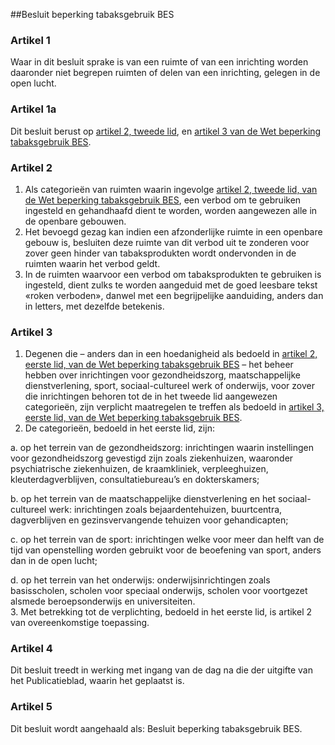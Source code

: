 <meta http-equiv='Content-Type' content='text/html; charset=utf-8' />

##Besluit beperking tabaksgebruik BES

### Artikel  1  

Waar in dit besluit sprake is van een ruimte of van een inrichting worden daaronder niet begrepen ruimten of delen van een inrichting, gelegen in de open lucht.  

### Artikel  1a  

Dit besluit berust op [artikel 2, tweede lid](../../../../../../wet-BES/wet/beperking/tabaksgebruik/bes/BWBR0028544/README.md), en [artikel 3 van de Wet beperking tabaksgebruik BES](../../../../../../wet-BES/wet/beperking/tabaksgebruik/bes/BWBR0028544/README.md).  

### Artikel  2  

1.  Als categorieën van ruimten waarin ingevolge [artikel 2, tweede lid, van de Wet beperking tabaksgebruik BES](../../../../../../wet-BES/wet/beperking/tabaksgebruik/bes/BWBR0028544/README.md), een verbod om te gebruiken ingesteld en gehandhaafd dient te worden, worden aangewezen alle in de openbare gebouwen.   
2.  Het bevoegd gezag kan indien een afzonderlijke ruimte in een openbare gebouw is, besluiten deze ruimte van dit verbod uit te zonderen voor zover geen hinder van tabaksprodukten wordt ondervonden in de ruimten waarin het verbod geldt.   
3.  In de ruimten waarvoor een verbod om tabaksprodukten te gebruiken is ingesteld, dient zulks te worden aangeduid met de goed leesbare tekst «roken verboden», danwel met een begrijpelijke aanduiding, anders dan in letters, met dezelfde betekenis.   

### Artikel  3  

1.  Degenen die – anders dan in een hoedanigheid als bedoeld in [artikel 2, eerste lid, van de Wet beperking tabaksgebruik BES](../../../../../../wet-BES/wet/beperking/tabaksgebruik/bes/BWBR0028544/README.md) – het beheer hebben over inrichtingen voor gezondheidszorg, maatschappelijke dienstverlening, sport, sociaal-cultureel werk of onderwijs, voor zover die inrichtingen behoren tot de in het tweede lid aangewezen categorieën, zijn verplicht maatregelen te treffen als bedoeld in [artikel 3, eerste lid, van de Wet beperking tabaksgebruik BES](../../../../../../wet-BES/wet/beperking/tabaksgebruik/bes/BWBR0028544/README.md).   
2.  De categorieën, bedoeld in het eerste lid, zijn: 

a. op het terrein van de gezondheidszorg: inrichtingen waarin instellingen voor gezondheidszorg gevestigd zijn zoals ziekenhuizen, waaronder psychiatrische ziekenhuizen, de kraamkliniek, verpleeghuizen, kleuterdagverblijven, consultatiebureau’s en dokterskamers;  

b. op het terrein van de maatschappelijke dienstverlening en het sociaal-cultureel werk: inrichtingen zoals bejaardentehuizen, buurtcentra, dagverblijven en gezinsvervangende tehuizen voor gehandicapten;  

c. op het terrein van de sport: inrichtingen welke voor meer dan helft van de tijd van openstelling worden gebruikt voor de beoefening van sport, anders dan in de open lucht;  

d. op het terrein van het onderwijs: onderwijsinrichtingen zoals basisscholen, scholen voor speciaal onderwijs, scholen voor voortgezet alsmede beroepsonderwijs en universiteiten.     
3.  Met betrekking tot de verplichting, bedoeld in het eerste lid, is artikel 2 van overeenkomstige toepassing.   

### Artikel  4  

Dit besluit treedt in werking met ingang van de dag na die der uitgifte van het Publicatieblad, waarin het geplaatst is.  

### Artikel  5  

Dit besluit wordt aangehaald als: Besluit beperking tabaksgebruik BES.  
